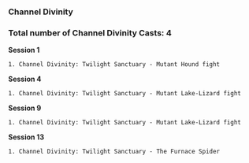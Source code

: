 ### Channel Divinity

### Total number of Channel Divinity Casts: 4

**Session 1**

	1. Channel Divinity: Twilight Sanctuary - Mutant Hound fight

**Session 4**
	
	1. Channel Divinity: Twilight Sanctuary - Mutant Lake-Lizard fight

**Session 9**
	
	1. Channel Divinity: Twilight Sanctuary - Mutant Lake-Lizard fight

**Session 13**
	
	1. Channel Divinity: Twilight Sanctuary - The Furnace Spider